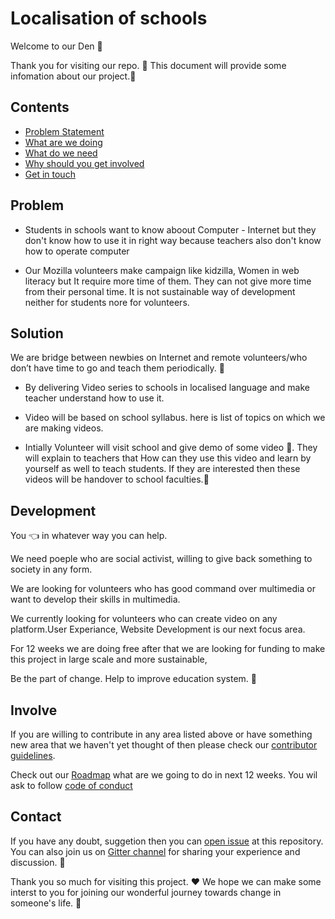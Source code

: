 # Localisation of schools

Welcome to our Den :dancers: 

Thank you for visiting our repo. :tada: This document will provide some infomation about our project.:information_desk_person:


## Contents

- [Problem Statement](#problem)
- [What are we doing](#solution)
- [What do we need](#development)
- [Why should you get involved](#involve)
- [Get in touch](#contact)


## Problem

 - Students in schools want to know aboout Computer - Internet but they don't know how to use it in right way because teachers also don't know how to operate computer
 
 - Our Mozilla volunteers make campaign like kidzilla, Women in web literacy but It require more time of them. They can not give more time from their personal time. It is not sustainable way of development neither for students nore for volunteers.
 
## Solution 

We are bridge between newbies on Internet and remote volunteers/who don’t have time to go and teach them periodically. :star2:

- By delivering Video series to schools in localised language and make teacher understand how to use it.

- Video will be based on school syllabus. here<link> is list of topics on which we are making videos.

- Intially Volunteer will visit school and give demo of some video :running:. They will explain to teachers that How can they use this video and learn by yourself as well to teach students. If they are interested then these videos will be handover to school faculties.:school:


## Development

You :point_left: in whatever way you can help.

We need poeple who are social activist, willing to give back something to society in any form. 

We are looking for volunteers who has good command over multimedia or want to develop their skills in multimedia. 

We currently looking for volunteers who can create video on any platform.User Experiance, Website Development is our next focus area. 

 For 12 weeks we are doing free after that we are looking for funding to make this project in large scale and more sustainable,

Be the part of change. Help to improve education system. :clap:


## Involve

If you are willing to contribute in any area listed above or have something new area that we haven't yet thought of then please check our [contributor guidelines](CONTRIBUTING.md).

Check out our [Roadmap](ROADMAP.md) what are we going to do in next 12 weeks. You wil ask to follow [code of conduct](CODE_OF_CONDUCT.md)

## Contact

If you have any doubt, suggetion then you can [open issue](https://guides.github.com/features/issues/) at this repository. You can also join us on [Gitter channel](https://gitter.im/Open-Leadership-Localisation-of-School/Lobby) for sharing your experience and discussion. :wave:


Thank you so much for visiting this project. :hearts: We hope we can make some interst to you for joining our wonderful journey towards change in someone's life. :clap:

